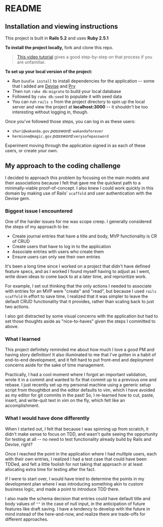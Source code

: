 # README

## Installation and viewing instructions

This project is built in **Rails 5.2** and uses **Ruby 2.5.1**

**To install the project locally,** fork and clone this repo.
> [This video tutorial](https://egghead.io/lessons/javascript-how-to-fork-and-clone-a-github-repository) gives a good step-by-step on that process if you are unfamiliar.

**To set up your local version of the project:**

- Run `bundle install` to install dependencies for the application -- some that I added are [Devise](https://rubygems.org/gems/devise) and [Pry](https://rubygems.org/gems/pry)
- Then run `rake db:migrate` to build your local database
- Followed by `rake db:seed` to populate it with seed data
- You can run `rails s` from the project directory to spin up the local server and view the project at **localhost:3000** -- it shouldn't be too interesting without logging in, though.

Once you've followed those steps, you can log in as these users:

- `shuri@wakanda.gov` _password:_ `wakandaforever`
- `hermione@magic.gov` _password:_`verysafepassword`

Experiment moving through the application signed in as each of these users, or create your own.

## My approach to the coding challenge

I decided to approach this problem by focusing on the main models and their associations because I felt that gave me the quickest path to a minimally-viable proof-of-concept. I also knew I could work quickly in this domain by making use of Rails' `scaffold` and user authentication with the Devise gem. 

### Biggest issue I encountered

One of the harder issues for me was scope creep. I generally considered the steps of my approach to be:

- Create journal entries that have a title and body, MVP functionality is CR of CRUD
- Create users that have to log in to the application
- Associate entries with users who create them
- Ensure users can only see their own entries

It's been a long time since I worked on a project that didn't have defined feature specs, and as I worked I found myself having to adjust as I went, write down ideas to come back to at a later time, and reprioritize work.

For example, I set out thinking that the only actions I needed to associate with entries for an MVP were "create" and "read", but because I used `rails scaffold` in effort to save time, I realized that it was simpler to leave the default CRUD functionality that it provides, rather than scaling back to just two actions. 

I also got distracted by some visual concerns with the application but had to set those thoughts aside as "nice-to-haves" given the steps I committed to above.

### What I learned

This project definitely reminded me about how much I love a good PM and having story definition! It also illuminated to me that I've gotten in a habit of end-to-end development, and it felt hard to put front-end and deployment concerns aside for the sake of time management. 

Practically, I had a cool moment where I forgot an important validation, wrote it in a commit and wanted to fix that commit up to a previous one and rebase. I just recently set up my personal machine using a generic setup script from thoughtbot and the editor defaults to vim, which I have avoided as my editor for git commits in the past! So, I re-learned how to cut, paste, insert, and write-quit text in vim on the fly, which felt like an accomplishment.


### What I would have done differently

When I started out, I felt that because I was spinning up from scratch, it didn't make sense to focus on TDD, and wasn't quite seeing the opportunity for testing at all -- no need to test functionality already build by Rails and Devise, right?

Once I reached the point in the application where I had multiple users, each with their own entries, I realized I had a test case that could have been TDDed, and felt a little foolish for not taking that approach or at least allocating extra time for testing after the fact. 

If I were to start over, I would have tried to determine the points in my development plan where I was introducing something akin to custom business logic, and made a point to introduce TDD there. 

I also made the schema decision that entries could have default title and body values of `""` in the case of null input, in the anticipation of future features like draft saving. I have a tendency to develop with the future in mind instead of the here-and-now, and realize there are trade-offs for different approaches.